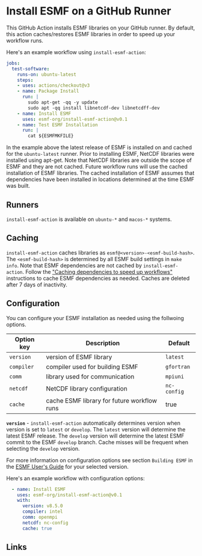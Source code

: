 # Install ESMF on a GitHub Runner

This GitHub Action installs ESMF libraries on your GitHub runner. By default,
this action caches/restores ESMF libraries in order to speed up your workflow
runs.

Here's an example workflow using `install-esmf-action`:

```yaml
jobs:
  test-software:
    runs-on: ubuntu-latest
    steps:
    - uses: actions/checkout@v3
    - name: Package Install
      run: |
        sudo apt-get -qq -y update
        sudo apt -qq install libnetcdf-dev libnetcdff-dev
    - name: Install ESMF
      uses: esmf-org/install-esmf-action@v0.1
    - name: Test ESMF Installation
      run: |
        cat ${ESMFMKFILE}
```

In the example above the latest release of ESMF is installed on and cached for
the `ubuntu-latest` runner. Prior to installing ESMF, NetCDF libraries were
installed using apt-get. Note that NetCDF libraries are outside the scope of
ESMF and they are not cached. Future workflow runs will use the cached
installation of ESMF libraries. The cached installation of ESMF assumes that
dependencies have been installed in locations determined at the time ESMF
was built.

## Runners

`install-esmf-action` is available on `ubuntu-*` and `macos-*` systems.

## Caching

`install-esmf-action` caches libraries as `esmf@<version>-<esmf-build-hash>`.
The `<esmf-build-hash>` is determined by all ESMF build settings in `make info`.
Note that ESMF dependencies are not cached by `install-esmf-action`. Follow the
["Caching dependencies to speed up workflows"](https://docs.github.com/en/actions/using-workflows/caching-dependencies-to-speed-up-workflows)
instructions to cache ESMF dependencies as needed. Caches are deleted after 7
days of inactivity.

## Configuration

You can configure your ESMF installation as needed using the follwoing
options.

| Option key  | Description                                 | Default      |
| ----------- | ------------------------------------------- | ------------ |
| `version`   | version of ESMF library                     | `latest`     |
| `compiler`  | compiler used for building ESMF             | `gfortran`   |
| `comm`      | library used for communication              | `mpiuni`     |
| `netcdf`    | NetCDF library configuration                | `nc-config`  |
| `cache`     | cache ESMF library for future workflow runs | true         |

**`version`** -
`install-esmf-action` automatically determines version when version is set to
`latest` or `develop`. The `latest` version will determine the latest ESMF
release. The `develop` version will determine the latest ESMF commit to the
ESMF `develop` branch. Cache misses will be frequent when selecting the
`develop` version.

For more information on configuration options see section `Building ESMF` in the
[ESMF User's Guide](https://earthsystemmodeling.org/doc) for your selected
version.

Here's an example workflow with configuration options:

```yaml
  - name: Install ESMF
    uses: esmf-org/install-esmf-action@v0.1
    with:
      version: v8.5.0
      compiler: intel
      comm: openmpi
      netcdf: nc-config
      cache: true
```

## Links

[ESMF]: https://earthsystemmodeling.org/
